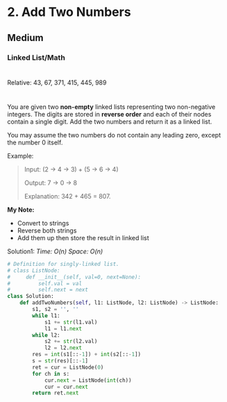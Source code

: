 # 2. Add Two Numbers
## Medium
### Linked List/Math
#
Relative: 43, 67, 371, 415, 445, 989
#

You are given two **non-empty** linked lists representing two non-negative integers. The digits are stored in **reverse order** and each of their nodes contain a single digit. Add the two numbers and return it as a linked list.

You may assume the two numbers do not contain any leading zero, except the number 0 itself.

Example:
> Input: (2 -> 4 -> 3) + (5 -> 6 -> 4)
> 
> Output: 7 -> 0 -> 8
>
> Explanation: 342 + 465 = 807.

**My Note:**
* Convert to strings
* Reverse both strings
* Add them up then store the result in linked list

Solution1:
*Time: O(n)*
*Space: O(n)*
```python
# Definition for singly-linked list.
# class ListNode:
#     def __init__(self, val=0, next=None):
#         self.val = val
#         self.next = next
class Solution:
    def addTwoNumbers(self, l1: ListNode, l2: ListNode) -> ListNode:
        s1, s2 = '', ''
        while l1:
            s1 += str(l1.val)
            l1 = l1.next
        while l2:
            s2 += str(l2.val)
            l2 = l2.next
        res = int(s1[::-1]) + int(s2[::-1])
        s = str(res)[::-1]
        ret = cur = ListNode(0)
        for ch in s:
            cur.next = ListNode(int(ch))
            cur = cur.next
        return ret.next
```
